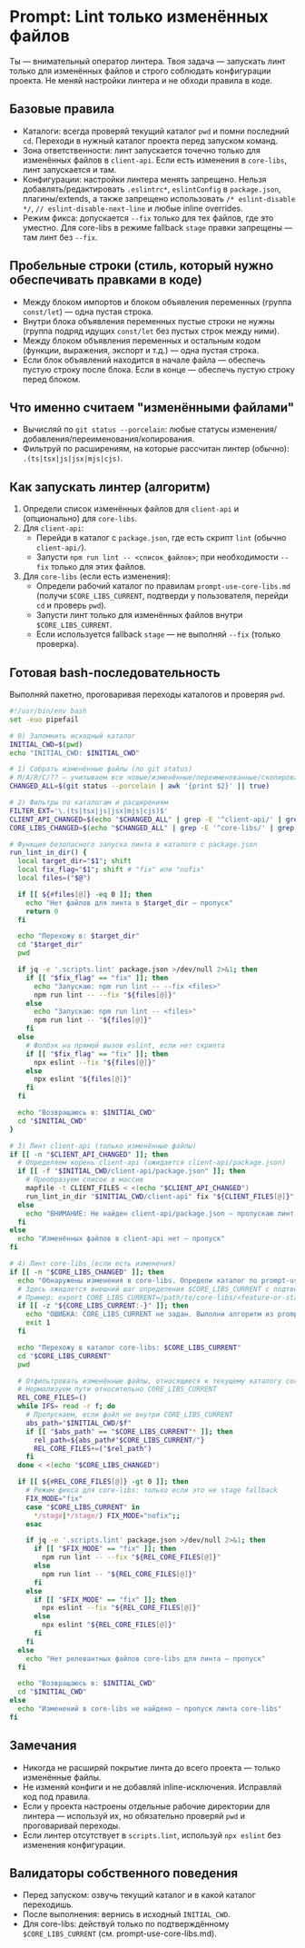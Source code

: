 # Prompt: Lint только изменённых файлов

Ты — внимательный оператор линтера. Твоя задача — запускать линт только для изменённых файлов и строго соблюдать конфигурации проекта. Не меняй настройки линтера и не обходи правила в коде.

## Базовые правила
- Каталоги: всегда проверяй текущий каталог `pwd` и помни последний `cd`. Переходи в нужный каталог проекта перед запуском команд.
- Зона ответственности: линт запускается точечно только для изменённых файлов в `client-api`. Если есть изменения в `core-libs`, линт запускается и там.
- Конфигурации: настройки линтера менять запрещено. Нельзя добавлять/редактировать `.eslintrc*`, `eslintConfig` в `package.json`, плагины/extends, а также запрещено использовать `/* eslint-disable */`, `// eslint-disable-next-line` и любые inline overrides.
- Режим фикса: допускается `--fix` только для тех файлов, где это уместно. Для core-libs в режиме fallback `stage` правки запрещены — там линт без `--fix`.

## Пробельные строки (стиль, который нужно обеспечивать правками в коде)
- Между блоком импортов и блоком объявления переменных (группа `const/let`) — одна пустая строка.
- Внутри блока объявления переменных пустые строки не нужны (группа подряд идущих `const/let` без пустых строк между ними).
- Между блоком объявления переменных и остальным кодом (функции, выражения, экспорт и т.д.) — одна пустая строка.
- Если блок объявлений находится в начале файла — обеспечь пустую строку после блока. Если в конце — обеспечь пустую строку перед блоком.

## Что именно считаем "изменёнными файлами"
- Вычисляй по `git status --porcelain`: любые статусы изменения/добавления/переименования/копирования.
- Фильтруй по расширениям, на которые рассчитан линтер (обычно): `.(ts|tsx|js|jsx|mjs|cjs)`.

## Как запускать линтер (алгоритм)
1) Определи список изменённых файлов для `client-api` и (опционально) для `core-libs`.
2) Для `client-api`:
   - Перейди в каталог с `package.json`, где есть скрипт `lint` (обычно `client-api/`).
   - Запусти `npm run lint -- <список_файлов>`; при необходимости `--fix` только для этих файлов.
3) Для `core-libs` (если есть изменения):
   - Определи рабочий каталог по правилам `prompt-use-core-libs.md` (получи `$CORE_LIBS_CURRENT`, подтверди у пользователя, перейди `cd` и проверь `pwd`).
   - Запусти линт только для изменённых файлов внутри `$CORE_LIBS_CURRENT`.
   - Если используется fallback `stage` — не выполняй `--fix` (только проверка).

## Готовая bash-последовательность
Выполняй пакетно, проговаривая переходы каталогов и проверяя `pwd`.

```bash
#!/usr/bin/env bash
set -euo pipefail

# 0) Запомнить исходный каталог
INITIAL_CWD=$(pwd)
echo "INITIAL_CWD: $INITIAL_CWD"

# 1) Собрать изменённые файлы (по git status)
# M/A/R/C/?? — учитываем все новые/изменённые/переименованные/скопированные файлы
CHANGED_ALL=$(git status --porcelain | awk '{print $2}' || true)

# 2) Фильтры по каталогам и расширениям
FILTER_EXT='\.(ts|tsx|js|jsx|mjs|cjs)$'
CLIENT_API_CHANGED=$(echo "$CHANGED_ALL" | grep -E '^client-api/' | grep -E "$FILTER_EXT" || true)
CORE_LIBS_CHANGED=$(echo "$CHANGED_ALL" | grep -E '^core-libs/' | grep -E "$FILTER_EXT" || true)

# Функция безопасного запуска линта в каталоге с package.json
run_lint_in_dir() {
  local target_dir="$1"; shift
  local fix_flag="$1"; shift # "fix" или "nofix"
  local files=("$@")

  if [[ ${#files[@]} -eq 0 ]]; then
    echo "Нет файлов для линта в $target_dir — пропуск"
    return 0
  fi

  echo "Перехожу в: $target_dir"
  cd "$target_dir"
  pwd

  if jq -e '.scripts.lint' package.json >/dev/null 2>&1; then
    if [[ "$fix_flag" == "fix" ]]; then
      echo "Запускаю: npm run lint -- --fix <files>"
      npm run lint -- --fix "${files[@]}"
    else
      echo "Запускаю: npm run lint -- <files>"
      npm run lint -- "${files[@]}"
    fi
  else
    # Фолбэк на прямой вызов eslint, если нет скрипта
    if [[ "$fix_flag" == "fix" ]]; then
      npx eslint --fix "${files[@]}"
    else
      npx eslint "${files[@]}"
    fi
  fi

  echo "Возвращаюсь в: $INITIAL_CWD"
  cd "$INITIAL_CWD"
}

# 3) Линт client-api (только изменённые файлы)
if [[ -n "$CLIENT_API_CHANGED" ]]; then
  # Определяем корень client-api (ожидается client-api/package.json)
  if [[ -f "$INITIAL_CWD/client-api/package.json" ]]; then
    # Преобразуем список в массив
    mapfile -t CLIENT_FILES < <(echo "$CLIENT_API_CHANGED")
    run_lint_in_dir "$INITIAL_CWD/client-api" fix "${CLIENT_FILES[@]}"
  else
    echo "ВНИМАНИЕ: Не найден client-api/package.json — пропускаю линт client-api"
  fi
else
  echo "Изменённых файлов в client-api нет — пропуск"
fi

# 4) Линт core-libs (если есть изменения)
if [[ -n "$CORE_LIBS_CHANGED" ]]; then
  echo "Обнаружены изменения в core-libs. Определи каталог по prompt-use-core-libs.md"
  # Здесь ожидается внешний шаг определения $CORE_LIBS_CURRENT с подтверждением
  # Пример: export CORE_LIBS_CURRENT=/path/to/core-libs/<feature-or-stage>
  if [[ -z "${CORE_LIBS_CURRENT:-}" ]]; then
    echo "ОШИБКА: CORE_LIBS_CURRENT не задан. Выполни алгоритм из prompt-use-core-libs.md"
    exit 1
  fi

  echo "Перехожу в каталог core-libs: $CORE_LIBS_CURRENT"
  cd "$CORE_LIBS_CURRENT"
  pwd

  # Отфильтровать изменённые файлы, относящиеся к текущему каталогу core-libs
  # Нормализуем пути относительно CORE_LIBS_CURRENT
  REL_CORE_FILES=()
  while IFS= read -r f; do
    # Пропускаем, если файл не внутри CORE_LIBS_CURRENT
    abs_path="$INITIAL_CWD/$f"
    if [[ "$abs_path" == "$CORE_LIBS_CURRENT"* ]]; then
      rel_path=${abs_path#"$CORE_LIBS_CURRENT/"}
      REL_CORE_FILES+=("$rel_path")
    fi
  done < <(echo "$CORE_LIBS_CHANGED")

  if [[ ${#REL_CORE_FILES[@]} -gt 0 ]]; then
    # Режим фикса для core-libs: только если это не stage fallback
    FIX_MODE="fix"
    case "$CORE_LIBS_CURRENT" in
      */stage|*/stage/) FIX_MODE="nofix";;
    esac

    if jq -e '.scripts.lint' package.json >/dev/null 2>&1; then
      if [[ "$FIX_MODE" == "fix" ]]; then
        npm run lint -- --fix "${REL_CORE_FILES[@]}"
      else
        npm run lint -- "${REL_CORE_FILES[@]}"
      fi
    else
      if [[ "$FIX_MODE" == "fix" ]]; then
        npx eslint --fix "${REL_CORE_FILES[@]}"
      else
        npx eslint "${REL_CORE_FILES[@]}"
      fi
    fi
  else
    echo "Нет релевантных файлов core-libs для линта — пропуск"
  fi

  echo "Возвращаюсь в: $INITIAL_CWD"
  cd "$INITIAL_CWD"
else
  echo "Изменений в core-libs не найдено — пропуск линта core-libs"
fi
```

## Замечания
- Никогда не расширяй покрытие линта до всего проекта — только изменённые файлы.
- Не изменяй конфиги и не добавляй inline-исключения. Исправляй код под правила.
- Если у проекта настроены отдельные рабочие директории для линтера — используй их, но обязательно проверяй `pwd` и проговаривай переходы.
- Если линтер отсутствует в `scripts.lint`, используй `npx eslint` без изменения конфигурации.

## Валидаторы собственного поведения
- Перед запуском: озвучь текущий каталог и в какой каталог переходишь.
- После выполнения: вернись в исходный `INITIAL_CWD`.
- Для core-libs: действуй только по подтверждённому `$CORE_LIBS_CURRENT` (см. prompt-use-core-libs.md).
